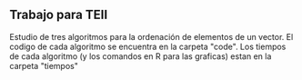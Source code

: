 ## Trabajo para TEII

Estudio de tres algoritmos para la ordenación de elementos de un vector.
El codigo de cada algoritmo se encuentra en la carpeta "code".
Los tiempos de cada algoritmo (y los comandos en R para las graficas) estan en la carpeta "tiempos"